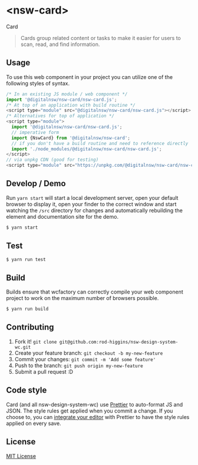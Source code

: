 # &lt;nsw-card&gt;

Card
> Cards group related content or tasks to make it easier for users to scan, read, and find information.

## Usage
To use this web component in your project you can utilize one of the following styles of syntax.

```js
/* In an existing JS module / web component */
import '@digitalnsw/nsw-card/nsw-card.js';
/* At top of an application with build routine */
<script type="module" src="@digitalnsw/nsw-card/nsw-card.js"></script>
/* Alternatives for top of application */
<script type="module">
  import '@digitalnsw/nsw-card/nsw-card.js';
  // imperative form
  import {NswCard} from '@digitalnsw/nsw-card';
  // if you don't have a build routine and need to reference directly
  import './node_modules/@digitalnsw/nsw-card/nsw-card.js';
</script>
// via unpkg CDN (good for testing)
<script type="module" src="https://unpkg.com/@digitalnsw/nsw-card/nsw-card.js"></script>
```

## Develop / Demo
Run `yarn start` will start a local development server, open your default browser to display it, open your finder to the correct window and start watching the `/src` directory for changes and automatically rebuilding the element and documentation site for the demo.
```bash
$ yarn start
```

## Test

```bash
$ yarn run test
```

## Build
Builds ensure that wcfactory can correctly compile your web component project to
work on the maximum number of browsers possible.
```bash
$ yarn run build
```

## Contributing

1. Fork it! `git clone git@github.com:rod-higgins/nsw-design-system-wc.git`
2. Create your feature branch: `git checkout -b my-new-feature`
3. Commit your changes: `git commit -m 'Add some feature'`
4. Push to the branch: `git push origin my-new-feature`
5. Submit a pull request :D

## Code style

Card (and all nsw-design-system-wc) use [Prettier][prettier] to auto-format JS and JSON.  The style rules get applied when you commit a change.  If you choose to, you can [integrate your editor][prettier-ed] with Prettier to have the style rules applied on every save.

[prettier]: https://github.com/prettier/prettier/
[prettier-ed]: https://github.com/prettier/prettier/#editor-integration
[polyserve]: https://github.com/Polymer/polyserve
[web-component-tester]: https://github.com/Polymer/web-component-tester

## License
[MIT License](http://opensource.org/licenses/MIT)